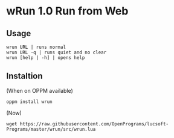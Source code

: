 # wRun 1.0 Run from Web

## Usage
  
    wrun URL | runs normal
    wrun URL -q | runs quiet and no clear
    wrun [help | -h] | opens help

## Instaltion

(When on OPPM available)
    
    oppm install wrun
    
(Now)

    wget https://raw.githubusercontent.com/OpenPrograms/lucsoft-Programs/master/wrun/src/wrun.lua
